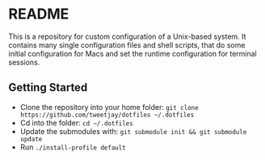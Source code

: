 # README

This is a repository for custom configuration of a Unix-based system. It
contains many single configuration files  and shell scripts, that do some
initial configuration for Macs and set the runtime configuration for terminal
sessions.

## Getting Started

* Clone the repository into your home folder: `git clone https://github.com/tweetjay/dotfiles ~/.dotfiles`
* Cd into the folder: `cd ~/.dotfiles`
* Update the submodules with: `git submodule init && git submodule update`
* Run `./install-profile default`

